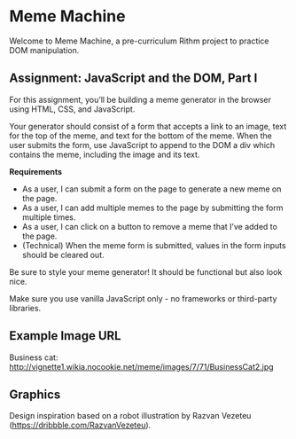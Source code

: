 # Meme Machine

Welcome to Meme Machine, a pre-curriculum Rithm project to practice DOM manipulation.

## Assignment: JavaScript and the DOM, Part I

For this assignment, you’ll be building a meme generator in the browser using HTML, CSS, and JavaScript. 

Your generator should consist of a form that accepts a link to an image, text for the top of the meme, and text for the bottom of the meme. When the user submits the form, use JavaScript to append to the DOM a div which contains the meme, including the image and its text.

**Requirements**

* As a user, I can submit a form on the page to generate a new meme on the page.
* As a user, I can add multiple memes to the page by submitting the form multiple times.
* As a user, I can click on a button to remove a meme that I’ve added to the page.
* (Technical) When the meme form is submitted, values in the form inputs should be cleared out.

Be sure to style your meme generator! It should be functional but also look nice.

Make sure you use vanilla JavaScript only - no frameworks or third-party libraries.

## Example Image URL

Business cat: http://vignette1.wikia.nocookie.net/meme/images/7/71/BusinessCat2.jpg

## Graphics

Design inspiration based on a robot illustration by Razvan Vezeteu (https://dribbble.com/RazvanVezeteu).
